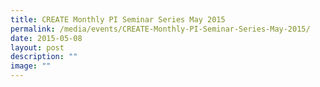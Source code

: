 ```yaml
---
title: CREATE Monthly PI Seminar Series May 2015
permalink: /media/events/CREATE-Monthly-PI-Seminar-Series-May-2015/
date: 2015-05-08
layout: post
description: ""
image: ""
---
```

